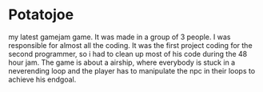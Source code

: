 # Potatojoe
my latest gamejam game. It was made in a group of 3 people. I was responsible for almost all the coding. It was the first project coding for the second programmer, so i had to clean up most of his code during the 48 hour jam. The game is about a airship, where everybody is stuck in a neverending loop and the player has to manipulate the npc in their loops to achieve his endgoal.

